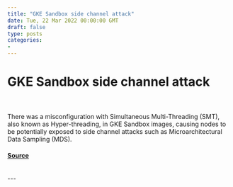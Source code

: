 ```yaml
---
title: "GKE Sandbox side channel attack"
date: Tue, 22 Mar 2022 00:00:00 GMT
draft: false
type: posts
categories: 
- 
---
```

# GKE Sandbox side channel attack

<br/>

<br/>
There was a misconfiguration with Simultaneous Multi-Threading (SMT), also known as Hyper-threading, in GKE Sandbox images, causing nodes to be potentially exposed to side channel attacks such as Microarchitectural Data Sampling (MDS).

#### [Source](https://www.cloudvulndb.org/gcp-2022-011)

<br/>
---
